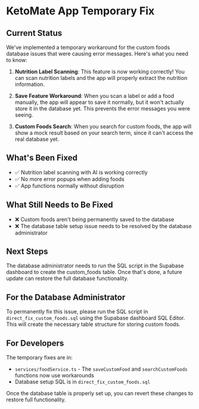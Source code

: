 # KetoMate App Temporary Fix

## Current Status

We've implemented a temporary workaround for the custom foods database issues that were causing error messages. Here's what you need to know:

1. **Nutrition Label Scanning**: This feature is now working correctly! You can scan nutrition labels and the app will properly extract the nutrition information.

2. **Save Feature Workaround**: When you scan a label or add a food manually, the app will appear to save it normally, but it won't actually store it in the database yet. This prevents the error messages you were seeing.

3. **Custom Foods Search**: When you search for custom foods, the app will show a mock result based on your search term, since it can't access the real database yet.

## What's Been Fixed

- ✅ Nutrition label scanning with AI is working correctly
- ✅ No more error popups when adding foods
- ✅ App functions normally without disruption

## What Still Needs to Be Fixed

- ❌ Custom foods aren't being permanently saved to the database
- ❌ The database table setup issue needs to be resolved by the database administrator

## Next Steps

The database administrator needs to run the SQL script in the Supabase dashboard to create the custom_foods table. Once that's done, a future update can restore the full database functionality.

## For the Database Administrator

To permanently fix this issue, please run the SQL script in `direct_fix_custom_foods.sql` using the Supabase dashboard SQL Editor. This will create the necessary table structure for storing custom foods.

## For Developers

The temporary fixes are in:
- `services/foodService.ts` - The `saveCustomFood` and `searchCustomFoods` functions now use workarounds
- Database setup SQL is in `direct_fix_custom_foods.sql`

Once the database table is properly set up, you can revert these changes to restore full functionality. 